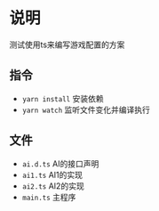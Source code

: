 # 说明

测试使用ts来编写游戏配置的方案

## 指令

* `yarn install` 安装依赖
* `yarn watch` 监听文件变化并编译执行

## 文件

* `ai.d.ts` AI的接口声明
* `ai1.ts` AI1的实现
* `ai2.ts` AI2的实现
* `main.ts` 主程序
